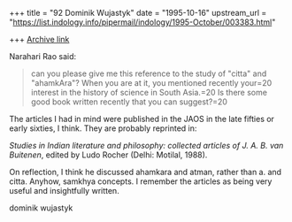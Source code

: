 +++
title = "92 Dominik Wujastyk"
date = "1995-10-16"
upstream_url = "https://list.indology.info/pipermail/indology/1995-October/003383.html"

+++
[Archive link](https://list.indology.info/pipermail/indology/1995-October/003383.html)

Narahari Rao said:
> 
> can you please give me this reference to the study of "citta" and
>  "ahamkAra"? When you are at it, you mentioned recently your=20
> interest in the history of science in South Asia.=20
> Is there some good book written recently that you can suggest?=20

The articles I had in mind were published in the JAOS in the late
fifties or early sixties, I think.  They are probably reprinted in:

  _Studies in Indian literature and philosophy: collected articles of J.
  A. B. van Buitenen_, edited by Ludo Rocher (Delhi: Motilal, 1988).

On reflection, I think he discussed ahamkara and atman, rather than a.
and citta.  Anyhow, samkhya concepts.  I remember the articles as being
very useful and insightfully written.



dominik wujastyk







